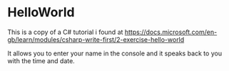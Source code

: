 # HelloWorld

This is a copy of a C# tutorial i found at https://docs.microsoft.com/en-gb/learn/modules/csharp-write-first/2-exercise-hello-world

It allows you to enter your name in the console and it speaks back to you with the time and date.
